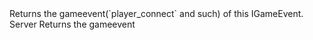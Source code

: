 <function name="GetName" parent="IGameEvent" type="classfunc">
	<description>
		Returns the gameevent(`player_connect` and such) of this IGameEvent.
	</description>
	<realm>Server</realm>
	<rets>
		<ret name="gameevent" type="string">Returns the gameevent</ret>
	</rets>
</function>